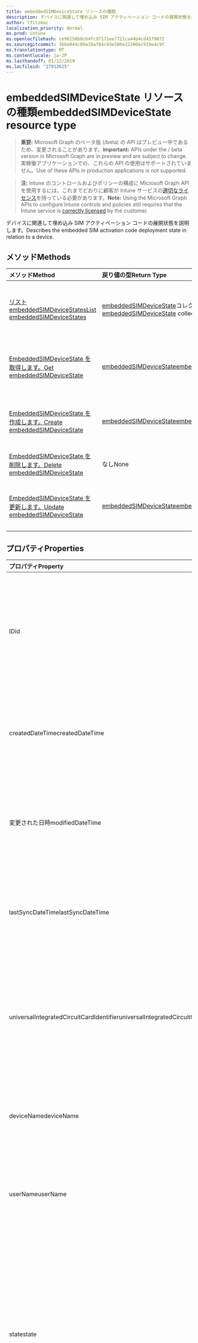 ```yaml
---
title: embeddedSIMDeviceState リソースの種類
description: デバイスに関連して埋め込み SIM アクティベーション コードの展開状態を説明します。
author: tfitzmac
localization_priority: Normal
ms.prod: intune
ms.openlocfilehash: ce96250b8c64fc97171ee7721ca44b4cd4579072
ms.sourcegitcommit: 36be044c89a19af84c93e586e22200ec919e4c9f
ms.translationtype: MT
ms.contentlocale: ja-JP
ms.lasthandoff: 01/12/2019
ms.locfileid: "27912625"
---
```

# <a name="embeddedsimdevicestate-resource-type"></a><span data-ttu-id="a6f56-103">embeddedSIMDeviceState リソースの種類</span><span class="sxs-lookup"><span data-stu-id="a6f56-103">embeddedSIMDeviceState resource type</span></span>

> <span data-ttu-id="a6f56-104">**重要:** Microsoft Graph のベータ版 (/beta) の API はプレビュー中であるため、変更されることがあります。</span><span class="sxs-lookup"><span data-stu-id="a6f56-104">**Important:** APIs under the / beta version in Microsoft Graph are in preview and are subject to change.</span></span> <span data-ttu-id="a6f56-105">実稼働アプリケーションでの、これらの API の使用はサポートされていません。</span><span class="sxs-lookup"><span data-stu-id="a6f56-105">Use of these APIs in production applications is not supported.</span></span>

> <span data-ttu-id="a6f56-106">**注:** Intune のコントロールおよびポリシーの構成に Microsoft Graph API を使用するには、これまでどおりに顧客が Intune サービスの[適切なライセンス](https://go.microsoft.com/fwlink/?linkid=839381)を持っている必要があります。</span><span class="sxs-lookup"><span data-stu-id="a6f56-106">**Note:** Using the Microsoft Graph APIs to configure Intune controls and policies still requires that the Intune service is [correctly licensed](https://go.microsoft.com/fwlink/?linkid=839381) by the customer.</span></span>

<span data-ttu-id="a6f56-107">デバイスに関連して埋め込み SIM アクティベーション コードの展開状態を説明します。</span><span class="sxs-lookup"><span data-stu-id="a6f56-107">Describes the embedded SIM activation code deployment state in relation to a device.</span></span>
## <a name="methods"></a><span data-ttu-id="a6f56-108">メソッド</span><span class="sxs-lookup"><span data-stu-id="a6f56-108">Methods</span></span>
|<span data-ttu-id="a6f56-109">メソッド</span><span class="sxs-lookup"><span data-stu-id="a6f56-109">Method</span></span>|<span data-ttu-id="a6f56-110">戻り値の型</span><span class="sxs-lookup"><span data-stu-id="a6f56-110">Return Type</span></span>|<span data-ttu-id="a6f56-111">説明</span><span class="sxs-lookup"><span data-stu-id="a6f56-111">Description</span></span>|
|:---|:---|:---|
|[<span data-ttu-id="a6f56-112">リスト embeddedSIMDeviceStates</span><span class="sxs-lookup"><span data-stu-id="a6f56-112">List embeddedSIMDeviceStates</span></span>](../api/intune-esim-embeddedsimdevicestate-list.md)|<span data-ttu-id="a6f56-113">[embeddedSIMDeviceState](../resources/intune-esim-embeddedsimdevicestate.md)コレクション</span><span class="sxs-lookup"><span data-stu-id="a6f56-113">[embeddedSIMDeviceState](../resources/intune-esim-embeddedsimdevicestate.md) collection</span></span>|<span data-ttu-id="a6f56-114">[EmbeddedSIMDeviceState](../resources/intune-esim-embeddedsimdevicestate.md)オブジェクトのプロパティと関係を一覧表示します。</span><span class="sxs-lookup"><span data-stu-id="a6f56-114">List properties and relationships of the [embeddedSIMDeviceState](../resources/intune-esim-embeddedsimdevicestate.md) objects.</span></span>|
|[<span data-ttu-id="a6f56-115">EmbeddedSIMDeviceState を取得します。</span><span class="sxs-lookup"><span data-stu-id="a6f56-115">Get embeddedSIMDeviceState</span></span>](../api/intune-esim-embeddedsimdevicestate-get.md)|[<span data-ttu-id="a6f56-116">embeddedSIMDeviceState</span><span class="sxs-lookup"><span data-stu-id="a6f56-116">embeddedSIMDeviceState</span></span>](../resources/intune-esim-embeddedsimdevicestate.md)|<span data-ttu-id="a6f56-117">[EmbeddedSIMDeviceState](../resources/intune-esim-embeddedsimdevicestate.md)オブジェクトのプロパティと関係を参照してください。</span><span class="sxs-lookup"><span data-stu-id="a6f56-117">Read properties and relationships of the [embeddedSIMDeviceState](../resources/intune-esim-embeddedsimdevicestate.md) object.</span></span>|
|[<span data-ttu-id="a6f56-118">EmbeddedSIMDeviceState を作成します。</span><span class="sxs-lookup"><span data-stu-id="a6f56-118">Create embeddedSIMDeviceState</span></span>](../api/intune-esim-embeddedsimdevicestate-create.md)|[<span data-ttu-id="a6f56-119">embeddedSIMDeviceState</span><span class="sxs-lookup"><span data-stu-id="a6f56-119">embeddedSIMDeviceState</span></span>](../resources/intune-esim-embeddedsimdevicestate.md)|<span data-ttu-id="a6f56-120">新しい[embeddedSIMDeviceState](../resources/intune-esim-embeddedsimdevicestate.md)オブジェクトを作成します。</span><span class="sxs-lookup"><span data-stu-id="a6f56-120">Create a new [embeddedSIMDeviceState](../resources/intune-esim-embeddedsimdevicestate.md) object.</span></span>|
|[<span data-ttu-id="a6f56-121">EmbeddedSIMDeviceState を削除します。</span><span class="sxs-lookup"><span data-stu-id="a6f56-121">Delete embeddedSIMDeviceState</span></span>](../api/intune-esim-embeddedsimdevicestate-delete.md)|<span data-ttu-id="a6f56-122">なし</span><span class="sxs-lookup"><span data-stu-id="a6f56-122">None</span></span>|<span data-ttu-id="a6f56-123">の[embeddedSIMDeviceState](../resources/intune-esim-embeddedsimdevicestate.md)を削除します。</span><span class="sxs-lookup"><span data-stu-id="a6f56-123">Deletes a [embeddedSIMDeviceState](../resources/intune-esim-embeddedsimdevicestate.md).</span></span>|
|[<span data-ttu-id="a6f56-124">EmbeddedSIMDeviceState を更新します。</span><span class="sxs-lookup"><span data-stu-id="a6f56-124">Update embeddedSIMDeviceState</span></span>](../api/intune-esim-embeddedsimdevicestate-update.md)|[<span data-ttu-id="a6f56-125">embeddedSIMDeviceState</span><span class="sxs-lookup"><span data-stu-id="a6f56-125">embeddedSIMDeviceState</span></span>](../resources/intune-esim-embeddedsimdevicestate.md)|<span data-ttu-id="a6f56-126">[EmbeddedSIMDeviceState](../resources/intune-esim-embeddedsimdevicestate.md)オブジェクトのプロパティを更新します。</span><span class="sxs-lookup"><span data-stu-id="a6f56-126">Update the properties of a [embeddedSIMDeviceState](../resources/intune-esim-embeddedsimdevicestate.md) object.</span></span>|

## <a name="properties"></a><span data-ttu-id="a6f56-127">プロパティ</span><span class="sxs-lookup"><span data-stu-id="a6f56-127">Properties</span></span>
|<span data-ttu-id="a6f56-128">プロパティ</span><span class="sxs-lookup"><span data-stu-id="a6f56-128">Property</span></span>|<span data-ttu-id="a6f56-129">種類</span><span class="sxs-lookup"><span data-stu-id="a6f56-129">Type</span></span>|<span data-ttu-id="a6f56-130">説明</span><span class="sxs-lookup"><span data-stu-id="a6f56-130">Description</span></span>|
|:---|:---|:---|
|<span data-ttu-id="a6f56-131">ID</span><span class="sxs-lookup"><span data-stu-id="a6f56-131">id</span></span>|<span data-ttu-id="a6f56-132">String</span><span class="sxs-lookup"><span data-stu-id="a6f56-132">String</span></span>|<span data-ttu-id="a6f56-133">埋め込みの SIM のデバイスの状態の一意の識別子です。</span><span class="sxs-lookup"><span data-stu-id="a6f56-133">Unique identifier for the embedded SIM device status.</span></span> <span data-ttu-id="a6f56-134">システムでは、作成時に割り当てられた値が生成されます。</span><span class="sxs-lookup"><span data-stu-id="a6f56-134">System generated value assigned when created.</span></span>|
|<span data-ttu-id="a6f56-135">createdDateTime</span><span class="sxs-lookup"><span data-stu-id="a6f56-135">createdDateTime</span></span>|<span data-ttu-id="a6f56-136">DateTimeOffset</span><span class="sxs-lookup"><span data-stu-id="a6f56-136">DateTimeOffset</span></span>|<span data-ttu-id="a6f56-137">埋め込みの SIM のデバイスの状態が作成された時刻。</span><span class="sxs-lookup"><span data-stu-id="a6f56-137">The time the embedded SIM device status was created.</span></span> <span data-ttu-id="a6f56-138">サービス側が生成されます。</span><span class="sxs-lookup"><span data-stu-id="a6f56-138">Generated service side.</span></span>|
|<span data-ttu-id="a6f56-139">変更された日時</span><span class="sxs-lookup"><span data-stu-id="a6f56-139">modifiedDateTime</span></span>|<span data-ttu-id="a6f56-140">DateTimeOffset</span><span class="sxs-lookup"><span data-stu-id="a6f56-140">DateTimeOffset</span></span>|<span data-ttu-id="a6f56-141">埋め込み SIM デバイスのステータスが最後に修正された時間です。</span><span class="sxs-lookup"><span data-stu-id="a6f56-141">The time the embedded SIM device status was last modified.</span></span> <span data-ttu-id="a6f56-142">サービス側を更新します。</span><span class="sxs-lookup"><span data-stu-id="a6f56-142">Updated service side.</span></span>|
|<span data-ttu-id="a6f56-143">lastSyncDateTime</span><span class="sxs-lookup"><span data-stu-id="a6f56-143">lastSyncDateTime</span></span>|<span data-ttu-id="a6f56-144">DateTimeOffset</span><span class="sxs-lookup"><span data-stu-id="a6f56-144">DateTimeOffset</span></span>|<span data-ttu-id="a6f56-145">SIM の埋め込みデバイスが最後にチェックインする時間です。</span><span class="sxs-lookup"><span data-stu-id="a6f56-145">The time the embedded SIM device last checked in.</span></span> <span data-ttu-id="a6f56-146">サービス側を更新します。</span><span class="sxs-lookup"><span data-stu-id="a6f56-146">Updated service side.</span></span>|
|<span data-ttu-id="a6f56-147">universalIntegratedCircuitCardIdentifier</span><span class="sxs-lookup"><span data-stu-id="a6f56-147">universalIntegratedCircuitCardIdentifier</span></span>|<span data-ttu-id="a6f56-148">String</span><span class="sxs-lookup"><span data-stu-id="a6f56-148">String</span></span>|<span data-ttu-id="a6f56-149">汎用集積回路カードの識別子 (UICCID) を展開する先となるプロファイルは、ハードウェアを識別します。</span><span class="sxs-lookup"><span data-stu-id="a6f56-149">The Universal Integrated Circuit Card Identifier (UICCID) identifying the hardware onto which a profile is to be deployed.</span></span>|
|<span data-ttu-id="a6f56-150">deviceName</span><span class="sxs-lookup"><span data-stu-id="a6f56-150">deviceName</span></span>|<span data-ttu-id="a6f56-151">String</span><span class="sxs-lookup"><span data-stu-id="a6f56-151">String</span></span>|<span data-ttu-id="a6f56-152">サブスクリプションには、デバイス名などのデスクトップでの準備</span><span class="sxs-lookup"><span data-stu-id="a6f56-152">Device name to which the subscription was provisioned e.g. DESKTOP-JOE</span></span>|
|<span data-ttu-id="a6f56-153">userName</span><span class="sxs-lookup"><span data-stu-id="a6f56-153">userName</span></span>|<span data-ttu-id="a6f56-154">String</span><span class="sxs-lookup"><span data-stu-id="a6f56-154">String</span></span>|<span data-ttu-id="a6f56-155">サブスクリプションが joe@contoso.com などに準備されているユーザー名</span><span class="sxs-lookup"><span data-stu-id="a6f56-155">Username which the subscription was provisioned to e.g. joe@contoso.com</span></span>|
|<span data-ttu-id="a6f56-156">state</span><span class="sxs-lookup"><span data-stu-id="a6f56-156">state</span></span>|[<span data-ttu-id="a6f56-157">embeddedSIMDeviceStateValue</span><span class="sxs-lookup"><span data-stu-id="a6f56-157">embeddedSIMDeviceStateValue</span></span>](../resources/intune-esim-embeddedsimdevicestatevalue.md)|<span data-ttu-id="a6f56-158">デバイスに適用されるプロファイルの操作の状態。</span><span class="sxs-lookup"><span data-stu-id="a6f56-158">The state of the profile operation applied to the device.</span></span> <span data-ttu-id="a6f56-159">可能な値は、`notEvaluated`、`failed`、`installing`、`installed`、`deleting`、`error`、`deleted`、`removedByUser` です。</span><span class="sxs-lookup"><span data-stu-id="a6f56-159">Possible values are: `notEvaluated`, `failed`, `installing`, `installed`, `deleting`, `error`, `deleted`, `removedByUser`.</span></span>|
|<span data-ttu-id="a6f56-160">stateDetails</span><span class="sxs-lookup"><span data-stu-id="a6f56-160">stateDetails</span></span>|<span data-ttu-id="a6f56-161">String</span><span class="sxs-lookup"><span data-stu-id="a6f56-161">String</span></span>|<span data-ttu-id="a6f56-162">プロビジョニングの状態の説明の文字列を指定します。</span><span class="sxs-lookup"><span data-stu-id="a6f56-162">String description of the provisioning state.</span></span>|

## <a name="relationships"></a><span data-ttu-id="a6f56-163">リレーションシップ</span><span class="sxs-lookup"><span data-stu-id="a6f56-163">Relationships</span></span>
<span data-ttu-id="a6f56-164">なし</span><span class="sxs-lookup"><span data-stu-id="a6f56-164">None</span></span>
## <a name="json-representation"></a><span data-ttu-id="a6f56-165">JSON 表記</span><span class="sxs-lookup"><span data-stu-id="a6f56-165">JSON Representation</span></span>
<span data-ttu-id="a6f56-166">以下は、リソースの JSON 表記です。</span><span class="sxs-lookup"><span data-stu-id="a6f56-166">Here is a JSON representation of the resource.</span></span>
<!-- {
  "blockType": "resource",
  "keyProperty": "id",
  "@odata.type": "microsoft.graph.embeddedSIMDeviceState"
}
-->
``` json
{
  "@odata.type": "#microsoft.graph.embeddedSIMDeviceState",
  "id": "String (identifier)",
  "createdDateTime": "String (timestamp)",
  "modifiedDateTime": "String (timestamp)",
  "lastSyncDateTime": "String (timestamp)",
  "universalIntegratedCircuitCardIdentifier": "String",
  "deviceName": "String",
  "userName": "String",
  "state": "String",
  "stateDetails": "String"
}
```





